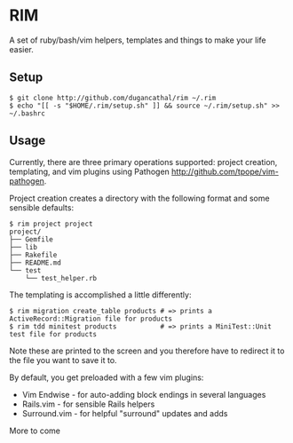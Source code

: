 RIM
===

A set of ruby/bash/vim helpers, templates and things to make your life easier.

Setup
-----

    $ git clone http://github.com/dugancathal/rim ~/.rim
    $ echo "[[ -s "$HOME/.rim/setup.sh" ]] && source ~/.rim/setup.sh" >> ~/.bashrc

Usage
-----

Currently, there are three primary operations supported: project creation, templating, and vim plugins using Pathogen <http://github.com/tpope/vim-pathogen>.

Project creation creates a directory with the following format and some sensible defaults:

    $ rim project project
    project/
    ├── Gemfile
    ├── lib
    ├── Rakefile
    ├── README.md
    └── test
        └── test_helper.rb

The templating is accomplished a little differently:

    $ rim migration create_table products # => prints a ActiveRecord::Migration file for products
    $ rim tdd minitest products           # => prints a MiniTest::Unit test file for products

Note these are printed to the screen and you therefore have to redirect it to the file you want to save it to.

By default, you get preloaded with a few vim plugins:

* Vim Endwise  - for auto-adding block endings in several languages
* Rails.vim    - for sensible Rails helpers
* Surround.vim - for helpful "surround" updates and adds

More to come
